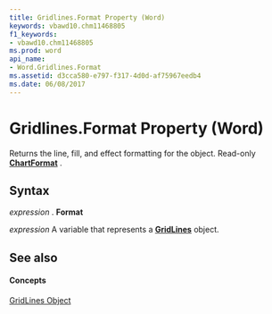 ```yaml
---
title: Gridlines.Format Property (Word)
keywords: vbawd10.chm11468805
f1_keywords:
- vbawd10.chm11468805
ms.prod: word
api_name:
- Word.Gridlines.Format
ms.assetid: d3cca580-e797-f317-4d0d-af75967eedb4
ms.date: 06/08/2017
---
```



# Gridlines.Format Property (Word)

Returns the line, fill, and effect formatting for the object. Read-only **[ChartFormat](chartformat-object-word.md)** .


## Syntax

 _expression_ . **Format**

 _expression_ A variable that represents a **[GridLines](gridlines-object-word.md)** object.


## See also


#### Concepts


[GridLines Object](gridlines-object-word.md)

